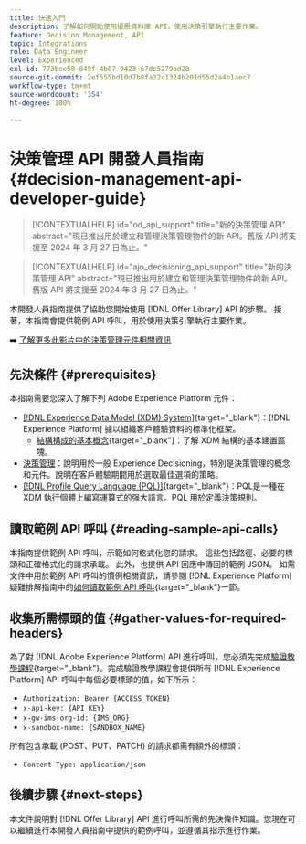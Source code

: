 ```yaml
---
title: 快速入門
description: 了解如何開始使用優惠資料庫 API，使用決策引擎執行主要作業。
feature: Decision Management, API
topic: Integrations
role: Data Engineer
level: Experienced
exl-id: 773bee50-849f-4b07-9423-67de5279ad28
source-git-commit: 2ef555bd10d7b8fa32c1324b201d55d2a4b1aec7
workflow-type: tm+mt
source-wordcount: '354'
ht-degree: 100%

---
```


# 決策管理 API 開發人員指南 {#decision-management-api-developer-guide}

>[!CONTEXTUALHELP]
>id="od_api_support"
>title="新的決策管理 API"
>abstract="現已推出用於建立和管理決策管理物件的新 API。舊版 API 將支援至 2024 年 3 月 27 日為止。"

>[!CONTEXTUALHELP]
>id="ajo_decisioning_api_support"
>title="新的決策管理 API"
>abstract="現已推出用於建立和管理決策管理物件的新 API。舊版 API 將支援至 2024 年 3 月 27 日為止。"

本開發人員指南提供了協助您開始使用 [!DNL Offer Library] API 的步驟。 接著，本指南會提供範例 API 呼叫，用於使用決策引擎執行主要作業。

➡️ [了解更多此影片中的決策管理元件相關資訊](#video)

## 先決條件 {#prerequisites}

本指南需要您深入了解下列 Adobe Experience Platform 元件：

* [[!DNL Experience Data Model (XDM) System]](https://experienceleague.adobe.com/docs/experience-platform/xdm/home.html?lang=zh-Hant){target="_blank"}：[!DNL Experience Platform] 據以組織客戶體驗資料的標準化框架。
   * [結構構成的基本概念](https://experienceleague.adobe.com/docs/experience-platform/xdm/schema/composition.html?lang=zh-Hant){target="_blank"}：了解 XDM 結構的基本建置區塊。
* [決策管理](../../../using/offers/get-started/starting-offer-decisioning.md)：說明用於一般 Experience Decisioning，特別是決策管理的概念和元件。說明在客戶體驗期間用於選取最佳選項的策略。
* [[!DNL Profile Query Language (PQL)]](https://experienceleague.adobe.com/docs/experience-platform/segmentation/pql/overview.html?lang=zh-Hant){target="_blank"}：PQL是一種在 XDM 執行個體上編寫運算式的强大語言。PQL 用於定義決策規則。

## 讀取範例 API 呼叫 {#reading-sample-api-calls}

本指南提供範例 API 呼叫，示範如何格式化您的請求。 這些包括路徑、必要的標頭和正確格式化的請求承載。 此外，也提供 API 回應中傳回的範例 JSON。 如需文件中用於範例 API 呼叫的慣例相關資訊，請參閱 [!DNL Experience Platform] 疑難排解指南中的[如何讀取範例 API 呼叫](https://experienceleague.adobe.com/docs/experience-platform/landing/troubleshooting.html?lang=zh-Hant#how-do-i-format-an-api-request){target="_blank"}一節。

## 收集所需標頭的值 {#gather-values-for-required-headers}

為了對 [!DNL Adobe Experience Platform] API 進行呼叫，您必須先完成[驗證教學課程](https://experienceleague.adobe.com/docs/experience-platform/landing/platform-apis/api-authentication.html?lang=zh-Hant){target="_blank"}。完成驗證教學課程會提供所有 [!DNL Experience Platform] API 呼叫中每個必要標頭的值，如下所示：

* `Authorization: Bearer {ACCESS_TOKEN}`
* `x-api-key: {API_KEY}`
* `x-gw-ims-org-id: {IMS_ORG}`
* `x-sandbox-name: {SANDBOX_NAME}`

所有包含承載 (POST、PUT、PATCH) 的請求都需有額外的標頭：

* `Content-Type: application/json`

## 後續步驟 {#next-steps}

本文件說明對 [!DNL Offer Library] API 進行呼叫所需的先決條件知識。您現在可以繼續進行本開發人員指南中提供的範例呼叫，並遵循其指示進行作業。
<!--
>[!NOTE]
>
> The In-app messaging channel in Adobe Journey Optimizer uses decision management objects. If your organization uses the in-app messaging channel, then API list requests for objects will include objects created by the in-app messaging service and can be ignored for decision management use cases. Objects created for in-app messages will have `createdBy = "Mobile_Sheliak"`.
-->

<!-- ## How-to video {#video}

The following video is intended to support your understanding of the components of Decision Management.

>[!VIDEO](https://video.tv.adobe.com/v/329919?quality=12) -->


